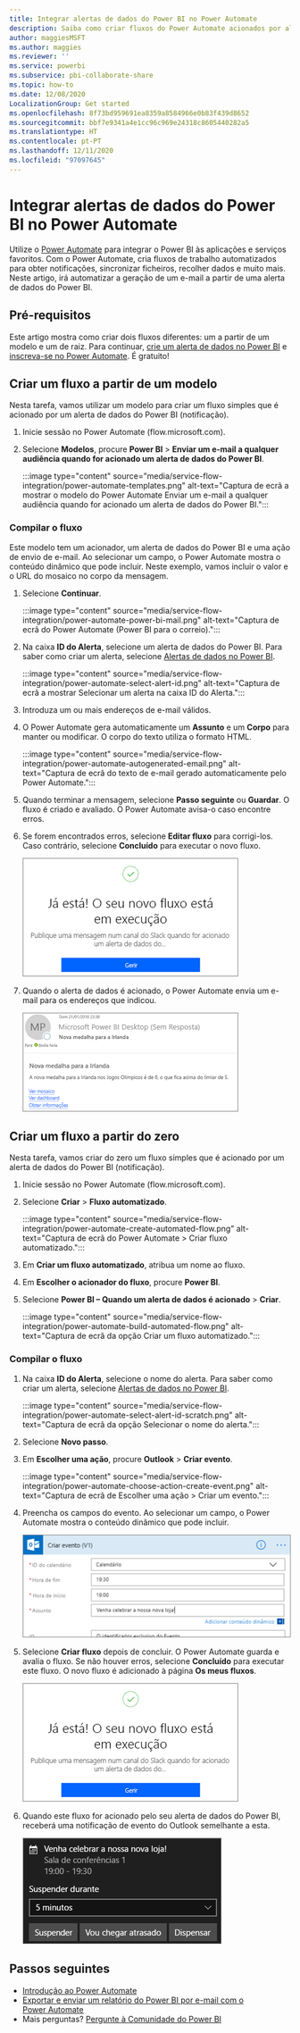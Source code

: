 ```yaml
---
title: Integrar alertas de dados do Power BI no Power Automate
description: Saiba como criar fluxos do Power Automate acionados por alertas de dados do Power BI.
author: maggiesMSFT
ms.author: maggies
ms.reviewer: ''
ms.service: powerbi
ms.subservice: pbi-collaborate-share
ms.topic: how-to
ms.date: 12/08/2020
LocalizationGroup: Get started
ms.openlocfilehash: 8f73bd959691ea8359a8584966e0b83f439d8652
ms.sourcegitcommit: bbf7e9341a4e1cc96c969e24318c8605440282a5
ms.translationtype: HT
ms.contentlocale: pt-PT
ms.lasthandoff: 12/11/2020
ms.locfileid: "97097645"
---
```

# <a name="integrate-power-bi-data-alerts-with-power-automate"></a>Integrar alertas de dados do Power BI no Power Automate

Utilize o [Power Automate](/power-automate/getting-started) para integrar o Power BI às aplicações e serviços favoritos. Com o Power Automate, cria fluxos de trabalho automatizados para obter notificações, sincronizar ficheiros, recolher dados e muito mais. Neste artigo, irá automatizar a geração de um e-mail a partir de uma alerta de dados do Power BI.

## <a name="prerequisites"></a>Pré-requisitos
Este artigo mostra como criar dois fluxos diferentes: um a partir de um modelo e um de raiz. Para continuar, [crie um alerta de dados no Power BI](../create-reports/service-set-data-alerts.md) e [inscreva-se no Power Automate](https://flow.microsoft.com/#home-signup). É gratuito!

## <a name="create-a-flow-from-a-template"></a>Criar um fluxo a partir de um modelo
Nesta tarefa, vamos utilizar um modelo para criar um fluxo simples que é acionado por um alerta de dados do Power BI (notificação).

1. Inicie sessão no Power Automate (flow.microsoft.com).
2. Selecione **Modelos**, procure **Power BI** > **Enviar um e-mail a qualquer audiência quando for acionado um alerta de dados do Power BI**.
   
    :::image type="content" source="media/service-flow-integration/power-automate-templates.png" alt-text="Captura de ecrã a mostrar o modelo do Power Automate Enviar um e-mail a qualquer audiência quando for acionado um alerta de dados do Power BI.":::

### <a name="build-the-flow"></a>Compilar o fluxo
Este modelo tem um acionador, um alerta de dados do Power BI e uma ação de envio de e-mail. Ao selecionar um campo, o Power Automate mostra o conteúdo dinâmico que pode incluir.  Neste exemplo, vamos incluir o valor e o URL do mosaico no corpo da mensagem.

1. Selecione **Continuar**.

    :::image type="content" source="media/service-flow-integration/power-automate-power-bi-mail.png" alt-text="Captura de ecrã do Power Automate (Power BI para o correio).":::

1. Na caixa **ID do Alerta**, selecione um alerta de dados do Power BI. Para saber como criar um alerta, selecione [Alertas de dados no Power BI](../create-reports/service-set-data-alerts.md).
   
    :::image type="content" source="media/service-flow-integration/power-automate-select-alert-id.png" alt-text="Captura de ecrã a mostrar Selecionar um alerta na caixa ID do Alerta.":::
2. Introduza um ou mais endereços de e-mail válidos.

3. O Power Automate gera automaticamente um **Assunto** e um **Corpo** para manter ou modificar. O corpo do texto utiliza o formato HTML.

    :::image type="content" source="media/service-flow-integration/power-automate-autogenerated-email.png" alt-text="Captura de ecrã do texto de e-mail gerado automaticamente pelo Power Automate.":::

1. Quando terminar a mensagem, selecione **Passo seguinte** ou **Guardar**.  O fluxo é criado e avaliado.  O Power Automate avisa-o caso encontre erros.
2. Se forem encontrados erros, selecione **Editar fluxo** para corrigi-los. Caso contrário, selecione **Concluído** para executar o novo fluxo.
   
   ![Captura de ecrã da mensagem de êxito do Power Automate.](media/service-flow-integration/power-bi-flow-running.png)
5. Quando o alerta de dados é acionado, o Power Automate envia um e-mail para os endereços que indicou.  
   
   ![Captura de ecrã de e-mail de alerta do Power Automate.](media/service-flow-integration/power-bi-flow-email2.png)

## <a name="create-a-flow-from-scratch"></a>Criar um fluxo a partir do zero
Nesta tarefa, vamos criar do zero um fluxo simples que é acionado por um alerta de dados do Power BI (notificação).

1. Inicie sessão no Power Automate (flow.microsoft.com).
2. Selecione **Criar** > **Fluxo automatizado**.

    :::image type="content" source="media/service-flow-integration/power-automate-create-automated-flow.png" alt-text="Captura de ecrã do Power Automate > Criar fluxo automatizado.":::   
3. Em **Criar um fluxo automatizado**, atribua um nome ao fluxo.
1. Em **Escolher o acionador do fluxo**, procure **Power BI**.
1. Selecione **Power BI – Quando um alerta de dados é acionado** > **Criar**.

    :::image type="content" source="media/service-flow-integration/power-automate-build-automated-flow.png" alt-text="Captura de ecrã da opção Criar um fluxo automatizado.":::

### <a name="build-your-flow"></a>Compilar o fluxo
1. Na caixa **ID do Alerta**, selecione o nome do alerta. Para saber como criar um alerta, selecione [Alertas de dados no Power BI](../create-reports/service-set-data-alerts.md).

    :::image type="content" source="media/service-flow-integration/power-automate-select-alert-id-scratch.png" alt-text="Captura de ecrã da opção Selecionar o nome do alerta.":::   

2. Selecione **Novo passo**.
   
3. Em **Escolher uma ação**, procure **Outlook** > **Criar evento**.

    :::image type="content" source="media/service-flow-integration/power-automate-choose-action-create-event.png" alt-text="Captura de ecrã de Escolher uma ação > Criar um evento.":::   
4. Preencha os campos do evento. Ao selecionar um campo, o Power Automate mostra o conteúdo dinâmico que pode incluir.
   
   ![Captura de ecrã da opção Continuar a criar o fluxo.](media/service-flow-integration/power-bi-flow-event.png)
5. Selecione **Criar fluxo** depois de concluir.  O Power Automate guarda e avalia o fluxo. Se não houver erros, selecione **Concluído** para executar este fluxo.  O novo fluxo é adicionado à página **Os meus fluxos**.
   
   ![Captura de ecrã da opção Concluir o fluxo.](media/service-flow-integration/power-bi-flow-running.png)
6. Quando este fluxo for acionado pelo seu alerta de dados do Power BI, receberá uma notificação de evento do Outlook semelhante a esta.
   
    ![Captura de ecrã do Power Automate a acionar uma notificação do Outlook.](media/service-flow-integration/power-bi-flow-notice.png)

## <a name="next-steps"></a>Passos seguintes
* [Introdução ao Power Automate](/power-automate/getting-started/)
* [Exportar e enviar um relatório do Power BI por e-mail com o Power Automate](service-automate-power-bi-report-export.md)
* Mais perguntas? [Pergunte à Comunidade do Power BI](https://community.powerbi.com/)
